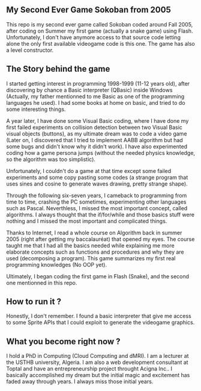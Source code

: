 ## My Second Ever Game Sokoban from 2005

This repo is my second ever game called Sokoban coded around Fall 2005, after coding on Summer my first game (actually a snake game) using Flash. Unfortunately, I don't have anymore access to that source code letting alone the only first available videogame code is this one. The game has also a level constructor.

## The Story behind the game

I started getting interest in programming 1998-1999 (11-12 years old), after discovering by chance a Basic interpreter (QBasic) inside Windows (Actually, my father mentionned to me Basic as one of the programming languages he used). I had some books at home on basic, and tried to do some interesting things. 

A year later, I have done some Visual Basic coding, where I have done my first failed experiments on collision detection between two Visual Basic visual objects (buttons), as my ultimate dream was to code a video game (Later on, I discovered that I tried to implement AABB algorithm but had  some bugs and didn't know why it didn't work). I have also experimented coding how a game persona jumps (without the needed physics knowledge, so the algorithm was too simplistic).  

Unfortunately, I couldn't do a game at that time except some failed experiments and some copy pasting some codes (a strange program that uses sines and cosine to generate waves drawing, pretty strange shape).

Through the following six-seven years, I cameback to programming from time to time, crashing the PC sometimes, experimenting other languages such as Pascal. Neverthless, I missed the most important concept, called algorithms. I always thought that the if/for/while and those basics stuff were nothing and I missed the most important and complicated things. 

Thanks to Internet, I read a whole course on Algorithm back in summer 2005 (right after getting my baccalauréat) that opened my eyes. The course taught me that I had all the basics needed while explaining me more elaborate concepts such as functions and procedures and why they are used (decomposing a program). This game summarizes my first real programming knowledges (No OOP yet).

Ultimately, I began coding the first game in Flash (Snake), and the second one mentionned in this repo.

## How to run it ?

Honestly, I don't remember. I found a basic interpreter that give me access to some Sprite APIs that I could exploit to generate the videogame graphics.

## What you become right now ?

I hold a PhD in Computing (Cloud Computing and dMRI). I am a lecturer at the USTHB university, Algeria. I am also a web development consultant at Toptal and have an entrepreneurship project throught Acigna Inc.. I basically accomplished my dream but the initial magic and excitement has faded away through years. I always miss those initial years.
